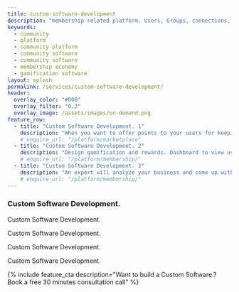 ```yaml
---
title: custom-software-development
description: "membership related platform. Users, Groups, connections, Network. Wall for content and posts user subscribe to. Special previlage possible like Early Access."
keywords:
  - community
  - platform
  - community platform
  - community software
  - community software
  - membership economy
  - gamification software
layout: splash
permalink: /services/custom-software-development/
header:
  overlay_color: "#000"
  overlay_filter: "0.2"
  overlay_image: /assets/images/on-demand.png
feature_row:
  - title: "Custom Software Development. 1"
    description: "When you want to offer points to your users for keeping using and a reedem collected points option"
    # enquire_url: "/platform/marketplace"
  - title: "Custom Software Development. 2"
    description: "Design gamification and rewards. Dashboard to view use and add/remove reedem options."
    # enquire_url: "/platform/membership/"
  - title: "Custom Software Development. 3"
    description: "An expert will analyze your business and come up with a membership design."
    # enquire_url: "/platform/membership/"
---
```


### Custom Software Development.

Custom Software Development.

Custom Software Development.

Custom Software Development.

Custom Software Development.

{% include feature_cta description="Want to build a Custom Software.? Book a free 30 minutes consultation call" %}

